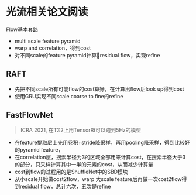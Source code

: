 # 光流相关论文阅读

Flow基本套路

- multi scale feature pyramid
- warp and correlation，得到cost
- 对不同scale的feature pyramid计算residual flow，实现refine

## RAFT
- 先把不同scale所有可能flow的cost算好，在计算出flow后look up得到cost
- 使用GRU实现不同scale coarse to fine的refine

## FastFlowNet
> ICRA 2021, 在TX2上用TensorRt可以跑到5Hz的模型

- 在feature提取层上先用卷积+stride降采样，再用pooling降采样，得到比较好的pyramid feature，
- 在correlation层，搜索半径为3的区域全部用来计算cost，在搜索半径大于3的部分，只采样计算其中一半的元素的cost，从而减少计算量
- cost到flow的过程用的是ShuffleNet中的SBD模块
- 从小scale开始做cost2flow，warp 大scale feature后再做一次cost2flow得到residual flow，总计六次，五次是refine